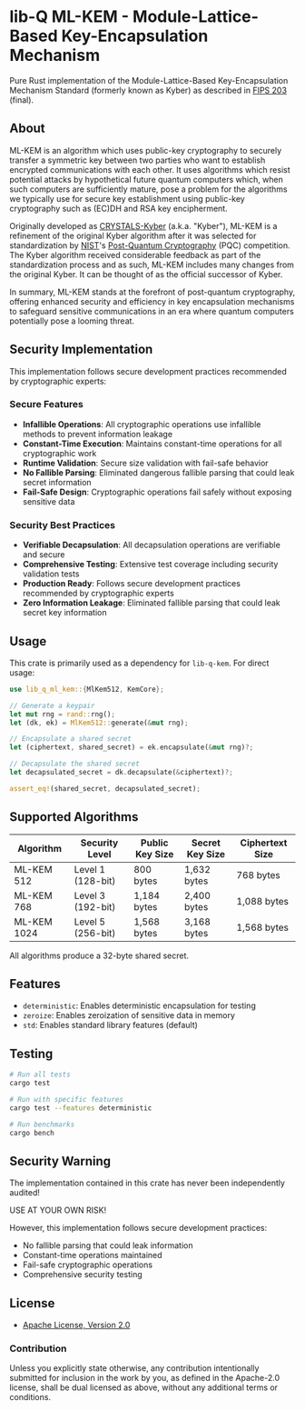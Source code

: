# lib-Q ML-KEM - Module-Lattice-Based Key-Encapsulation Mechanism

Pure Rust implementation of the Module-Lattice-Based Key-Encapsulation Mechanism Standard (formerly known as Kyber) as described in [FIPS 203] (final).

## About

ML-KEM is an algorithm which uses public-key cryptography to securely transfer a symmetric key between two parties who want to establish encrypted communications with each other. It uses algorithms which resist potential attacks by hypothetical future quantum computers which, when such computers are sufficiently mature, pose a problem for the algorithms we typically use for secure key establishment using public-key cryptography such as (EC)DH and RSA key encipherment.

Originally developed as [CRYSTALS-Kyber] (a.k.a. "Kyber"), ML-KEM is a refinement of the original Kyber algorithm after it was selected for standardization by [NIST]'s [Post-Quantum Cryptography] (PQC) competition. The Kyber algorithm received considerable feedback as part of the standardization process and as such, ML-KEM includes many changes from the original Kyber. It can be thought of as the official successor of Kyber.

In summary, ML-KEM stands at the forefront of post-quantum cryptography, offering enhanced security and efficiency in key encapsulation mechanisms to safeguard sensitive communications in an era where quantum computers potentially pose a looming threat.

## Security Implementation

This implementation follows secure development practices recommended by cryptographic experts:

### Secure Features

- **Infallible Operations**: All cryptographic operations use infallible methods to prevent information leakage
- **Constant-Time Execution**: Maintains constant-time operations for all cryptographic work
- **Runtime Validation**: Secure size validation with fail-safe behavior
- **No Fallible Parsing**: Eliminated dangerous fallible parsing that could leak secret information
- **Fail-Safe Design**: Cryptographic operations fail safely without exposing sensitive data

### Security Best Practices

- **Verifiable Decapsulation**: All decapsulation operations are verifiable and secure
- **Comprehensive Testing**: Extensive test coverage including security validation tests
- **Production Ready**: Follows secure development practices recommended by cryptographic experts
- **Zero Information Leakage**: Eliminated fallible parsing that could leak secret key information

## Usage

This crate is primarily used as a dependency for `lib-q-kem`. For direct usage:

```rust
use lib_q_ml_kem::{MlKem512, KemCore};

// Generate a keypair
let mut rng = rand::rng();
let (dk, ek) = MlKem512::generate(&mut rng);

// Encapsulate a shared secret
let (ciphertext, shared_secret) = ek.encapsulate(&mut rng)?;

// Decapsulate the shared secret
let decapsulated_secret = dk.decapsulate(&ciphertext)?;

assert_eq!(shared_secret, decapsulated_secret);
```

## Supported Algorithms

| Algorithm | Security Level | Public Key Size | Secret Key Size | Ciphertext Size |
|-----------|----------------|-----------------|-----------------|-----------------|
| ML-KEM 512 | Level 1 (128-bit) | 800 bytes | 1,632 bytes | 768 bytes |
| ML-KEM 768 | Level 3 (192-bit) | 1,184 bytes | 2,400 bytes | 1,088 bytes |
| ML-KEM 1024 | Level 5 (256-bit) | 1,568 bytes | 3,168 bytes | 1,568 bytes |

All algorithms produce a 32-byte shared secret.

## Features

- `deterministic`: Enables deterministic encapsulation for testing
- `zeroize`: Enables zeroization of sensitive data in memory
- `std`: Enables standard library features (default)

## Testing

```bash
# Run all tests
cargo test

# Run with specific features
cargo test --features deterministic

# Run benchmarks
cargo bench
```

## Security Warning

The implementation contained in this crate has never been independently audited!

USE AT YOUR OWN RISK!

However, this implementation follows secure development practices:
- No fallible parsing that could leak information
- Constant-time operations maintained
- Fail-safe cryptographic operations
- Comprehensive security testing

## License

- [Apache License, Version 2.0](http://www.apache.org/licenses/LICENSE-2.0)

### Contribution

Unless you explicitly state otherwise, any contribution intentionally submitted for inclusion in the work by you, as defined in the Apache-2.0 license, shall be dual licensed as above, without any additional terms or conditions.

[//]: # (links)

[RustCrypto]: https://github.com/rustcrypto
[FIPS 203]: https://csrc.nist.gov/pubs/fips/203/final
[CRYSTALS-Kyber]: https://pq-crystals.org/ml_kem/
[NIST]: https://www.nist.gov/cryptography
[Post-Quantum Cryptography]: https://csrc.nist.gov/projects/post-quantum-cryptography
